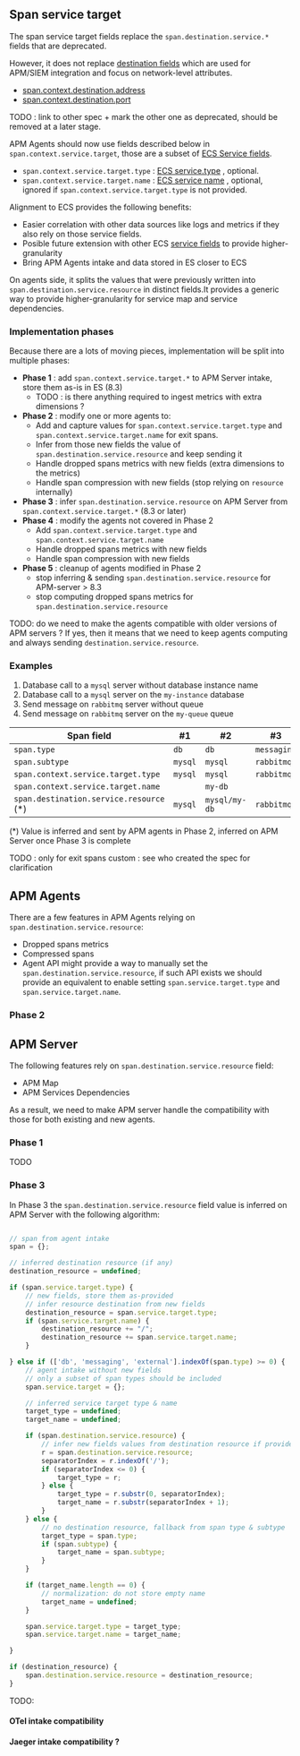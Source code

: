## Span service target

The span service target fields replace the `span.destination.service.*` fields that are deprecated.

However, it does not replace [destination fields](https://www.elastic.co/guide/en/ecs/current/ecs-destination.html)
which are used for APM/SIEM integration and focus on network-level attributes.

- [span.context.destination.address](https://www.elastic.co/guide/en/ecs/current/ecs-destination.html#field-destination-address)
- [span.context.destination.port](https://www.elastic.co/guide/en/ecs/current/ecs-destination.html#field-destination-port)

TODO : link to other spec + mark the other one as deprecated, should be removed at a later stage.

APM Agents should now use fields described below in `span.context.service.target`, those are a subset
of [ECS Service fields](https://www.elastic.co/guide/en/ecs/current/ecs-service.html).

- `span.context.service.target.type` : [ECS service.type](https://www.elastic.co/guide/en/ecs/current/ecs-service.html#field-service-type)
  , optional.
- `span.context.service.target.name` : [ECS service name](https://www.elastic.co/guide/en/ecs/current/ecs-service.html#field-service-name)
  , optional, ignored if `span.context.service.target.type` is not provided.

Alignment to ECS provides the following benefits:

- Easier correlation with other data sources like logs and metrics if they also rely on those service fields.
- Posible future extension with other
  ECS [service fields](https://www.elastic.co/guide/en/ecs/current/ecs-service.html) to provide higher-granularity
- Bring APM Agents intake and data stored in ES closer to ECS

On agents side, it splits the values that were previously written into `span.destination.service.resource` in distinct
fields.It provides a generic way to provide higher-granularity for service map and service dependencies.

### Implementation phases

Because there are a lots of moving pieces, implementation will be split into multiple phases:

- **Phase 1** : add `span.context.service.target.*` to APM Server intake, store them as-is in ES (8.3)
  - TODO : is there anything required to ingest metrics with extra dimensions ?
- **Phase 2** : modify one or more agents to:
  - Add and capture values for `span.context.service.target.type` and `span.context.service.target.name` for exit spans.
  - Infer from those new fields the value of `span.destination.service.resource` and keep sending it
  - Handle dropped spans metrics with new fields (extra dimensions to the metrics)
  - Handle span compression with new fields (stop relying on `resource` internally)
- **Phase 3** : infer `span.destination.service.resource` on APM Server from `span.context.service.target.*` (8.3 or later)
- **Phase 4** : modify the agents not covered in Phase 2
  - Add `span.context.service.target.type` and `span.context.service.target.name`
  - Handle dropped spans metrics with new fields
  - Handle span compression with new fields
- **Phase 5** : cleanup of agents modified in Phase 2
  - stop inferring & sending `span.destination.service.resource` for APM-server > 8.3
  - stop computing dropped spans metrics for `span.destination.service.resource`
  
TODO: do we need to make the agents compatible with older versions of APM servers ?
If yes, then it means that we need to keep agents computing and always sending `destination.service.resource`.

### Examples

1. Database call to a `mysql` server without database instance name
2. Database call to a `mysql` server on the `my-instance` database
3. Send message on `rabbitmq` server without queue
4. Send message on `rabbitmq` server on the `my-queue` queue

| Span field                              | #1      | #2            | #3          | #4                  |
|-----------------------------------------|---------|---------------|-------------|---------------------|
| `span.type`                             | `db`    | `db`          | `messaging` | `messaging`         |
| `span.subtype`                          | `mysql` | `mysql`       | `rabbitmq`  | `rabbitmq`          |
| `span.context.service.target.type`      | `mysql` | `mysql`       | `rabbitmq`  | `rabbitmq`          |
| `span.context.service.target.name`      |         | `my-db`       |             | `my-queue`          |
| `span.destination.service.resource` (*) | `mysql` | `mysql/my-db` | `rabbitmq`  | `rabbitmq/my-queue` |

(*) Value is inferred and sent by APM agents in Phase 2, inferred on APM Server once Phase 3 is complete

TODO : only for exit spans custom : see who created the spec for clarification

## APM Agents

There are a few features in APM Agents relying on `span.destination.service.resource`:

- Dropped spans metrics
- Compressed spans
- Agent API might provide a way to manually set the `span.destination.service.resource`, if such API exists we should provide an equivalent to enable setting `span.service.target.type` and `span.service.target.name`.

### Phase 2

## APM Server

The following features rely on `span.destination.service.resource` field:

- APM Map
- APM Services Dependencies

As a result, we need to make APM server handle the compatibility with those for both existing and new agents.

### Phase 1

TODO

### Phase 3

In Phase 3 the `span.destination.service.resource` field value is inferred on APM Server with the following algorithm:

```javascript

// span from agent intake
span = {};

// inferred destination resource (if any)
destination_resource = undefined;

if (span.service.target.type) {
    // new fields, store them as-provided
    // infer resource destination from new fields
    destination_resource = span.service.target.type;
    if (span.service.target.name) {
        destination_resource += "/";
        destination_resource += span.service.target.name;
    }

} else if (['db', 'messaging', 'external'].indexOf(span.type) >= 0) {
    // agent intake without new fields
    // only a subset of span types should be included
    span.service.target = {};

    // inferred service target type & name
    target_type = undefined;
    target_name = undefined;

    if (span.destination.service.resource) {
        // infer new fields values from destination resource if provided
        r = span.destination.service.resource;
        separatorIndex = r.indexOf('/');
        if (separatorIndex <= 0) {
            target_type = r;
        } else {
            target_type = r.substr(0, separatorIndex);
            target_name = r.substr(separatorIndex + 1);
        }
    } else {
        // no destination resource, fallback from span type & subtype
        target_type = span.type;
        if (span.subtype) {
            target_name = span.subtype;
        }
    }

    if (target_name.length == 0) {
        // normalization: do not store empty name
        target_name = undefined;
    }

    span.service.target.type = target_type;
    span.service.target.name = target_name;

}

if (destination_resource) {
    span.destination.service.resource = destination_resource;
}
```

TODO:

#### OTel intake compatibility

#### Jaeger intake compatibility ?
